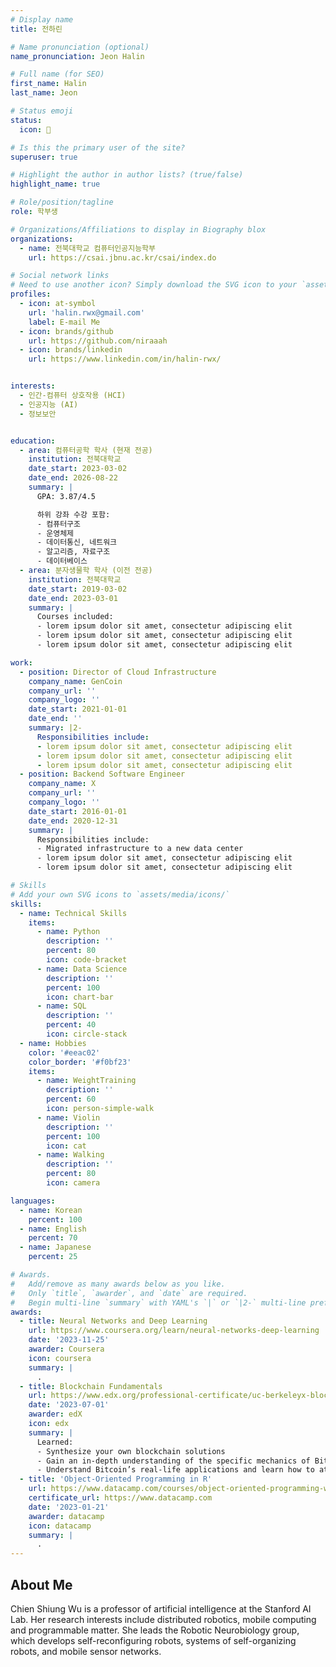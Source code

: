 ```yaml
---
# Display name
title: 전하린

# Name pronunciation (optional)
name_pronunciation: Jeon Halin

# Full name (for SEO)
first_name: Halin
last_name: Jeon

# Status emoji
status:
  icon: 🐰

# Is this the primary user of the site?
superuser: true

# Highlight the author in author lists? (true/false)
highlight_name: true

# Role/position/tagline
role: 학부생

# Organizations/Affiliations to display in Biography blox
organizations:
  - name: 전북대학교 컴퓨터인공지능학부
    url: https://csai.jbnu.ac.kr/csai/index.do

# Social network links
# Need to use another icon? Simply download the SVG icon to your `assets/media/icons/` folder.
profiles:
  - icon: at-symbol
    url: 'halin.rwx@gmail.com'
    label: E-mail Me
  - icon: brands/github
    url: https://github.com/niraaah
  - icon: brands/linkedin
    url: https://www.linkedin.com/in/halin-rwx/


interests:
  - 인간-컴퓨터 상호작용 (HCI)
  - 인공지능 (AI)
  - 정보보안


education:
  - area: 컴퓨터공학 학사 (현재 전공)
    institution: 전북대학교
    date_start: 2023-03-02
    date_end: 2026-08-22
    summary: |
      GPA: 3.87/4.5

      하위 강좌 수강 포함:
      - 컴퓨터구조
      - 운영체제
      - 데이터통신, 네트워크
      - 알고리즘, 자료구조
      - 데이터베이스
  - area: 분자생물학 학사 (이전 전공)
    institution: 전북대학교
    date_start: 2019-03-02
    date_end: 2023-03-01
    summary: |
      Courses included:
      - lorem ipsum dolor sit amet, consectetur adipiscing elit
      - lorem ipsum dolor sit amet, consectetur adipiscing elit
      - lorem ipsum dolor sit amet, consectetur adipiscing elit

work:
  - position: Director of Cloud Infrastructure
    company_name: GenCoin
    company_url: ''
    company_logo: ''
    date_start: 2021-01-01
    date_end: ''
    summary: |2-
      Responsibilities include:
      - lorem ipsum dolor sit amet, consectetur adipiscing elit
      - lorem ipsum dolor sit amet, consectetur adipiscing elit
      - lorem ipsum dolor sit amet, consectetur adipiscing elit
  - position: Backend Software Engineer
    company_name: X
    company_url: ''
    company_logo: ''
    date_start: 2016-01-01
    date_end: 2020-12-31
    summary: |
      Responsibilities include:
      - Migrated infrastructure to a new data center
      - lorem ipsum dolor sit amet, consectetur adipiscing elit
      - lorem ipsum dolor sit amet, consectetur adipiscing elit

# Skills
# Add your own SVG icons to `assets/media/icons/`
skills:
  - name: Technical Skills
    items:
      - name: Python
        description: ''
        percent: 80
        icon: code-bracket
      - name: Data Science
        description: ''
        percent: 100
        icon: chart-bar
      - name: SQL
        description: ''
        percent: 40
        icon: circle-stack
  - name: Hobbies
    color: '#eeac02'
    color_border: '#f0bf23'
    items:
      - name: WeightTraining
        description: ''
        percent: 60
        icon: person-simple-walk
      - name: Violin
        description: ''
        percent: 100
        icon: cat
      - name: Walking
        description: ''
        percent: 80
        icon: camera

languages:
  - name: Korean
    percent: 100
  - name: English
    percent: 70
  - name: Japanese
    percent: 25

# Awards.
#   Add/remove as many awards below as you like.
#   Only `title`, `awarder`, and `date` are required.
#   Begin multi-line `summary` with YAML's `|` or `|2-` multi-line prefix and indent 2 spaces below.
awards:
  - title: Neural Networks and Deep Learning
    url: https://www.coursera.org/learn/neural-networks-deep-learning
    date: '2023-11-25'
    awarder: Coursera
    icon: coursera
    summary: |
      .
  - title: Blockchain Fundamentals
    url: https://www.edx.org/professional-certificate/uc-berkeleyx-blockchain-fundamentals
    date: '2023-07-01'
    awarder: edX
    icon: edx
    summary: |
      Learned:
      - Synthesize your own blockchain solutions
      - Gain an in-depth understanding of the specific mechanics of Bitcoin
      - Understand Bitcoin’s real-life applications and learn how to attack and destroy Bitcoin, Ethereum, smart contracts and Dapps, and alternatives to Bitcoin’s Proof-of-Work consensus algorithm
  - title: 'Object-Oriented Programming in R'
    url: https://www.datacamp.com/courses/object-oriented-programming-with-s3-and-r6-in-r
    certificate_url: https://www.datacamp.com
    date: '2023-01-21'
    awarder: datacamp
    icon: datacamp
    summary: |
      .
---
```


## About Me

Chien Shiung Wu is a professor of artificial intelligence at the Stanford AI Lab. Her research interests include distributed robotics, mobile computing and programmable matter. She leads the Robotic Neurobiology group, which develops self-reconfiguring robots, systems of self-organizing robots, and mobile sensor networks.
